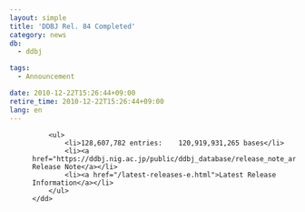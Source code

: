 ```yaml
---
layout: simple
title: 'DDBJ Rel. 84 Completed'
category: news
db:
  - ddbj

tags:
  - Announcement

date: 2010-12-22T15:26:44+09:00
retire_time: 2010-12-22T15:26:44+09:00
lang: en
---
```


<dl>
    <dd>

        <ul>
            <li>128,607,782 entries:    120,919,931,265 bases</li>
            <li><a href="https://ddbj.nig.ac.jp/public/ddbj_database/release_note_archive/ddbj/ddbjrel.84.txt">DDBJ Release Note</a></li>
            <li><a href="/latest-releases-e.html">Latest Release Information</a></li>
        </ul>
    </dd>
</dl>
